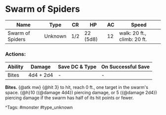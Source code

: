 # Swarm of Spiders

| Name | Type | CR | HP | AC | Speed |
|------|------|----|----|----|-------|
| Swarm of Spiders | Unknown | 1/2 | 22 (5d8) | 12 | walk: 20 ft., climb: 20 ft. |

### Actions:

| Ability | Damage | Save DC & Type | On Successful Save |
|---------|--------|----------------|--------------------|
| Bites | 4d4 + 2d4 | - | - |


**Bites.** {@atk mw} {@hit 3} to hit, reach 0 ft., one target in the swarm's space. {@h}10 ({@damage 4d4}) piercing damage, or 5 ({@damage 2d4}) piercing damage if the swarm has half of its hit points or fewer.

^Tags: #monster #type_unknown
